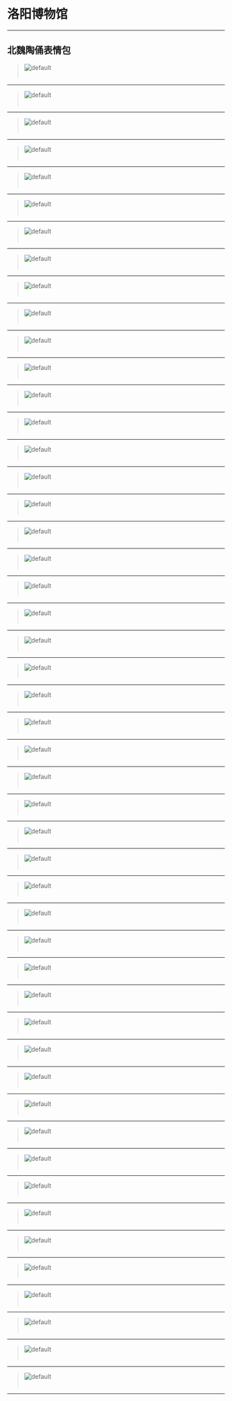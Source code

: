 # 洛阳博物馆
---

## 北魏陶俑表情包

> ![default](../pic/luoyang_bwg/3cb727f4b85ca8c6.jpg)<br><br>
---
> ![default](../pic/luoyang_bwg/IMG_20210731_094020.jpg)<br><br>
---
> ![default](../pic/luoyang_bwg/IMG_20210731_094047.jpg)<br><br>
---
> ![default](../pic/luoyang_bwg/IMG_20210731_094208.jpg)<br><br>
---
> ![default](../pic/luoyang_bwg/IMG_20210731_094225.jpg)<br><br>
---
> ![default](../pic/luoyang_bwg/IMG_20210731_094241.jpg)<br><br>
---
> ![default](../pic/luoyang_bwg/IMG_20210731_094300.jpg)<br><br>
---
> ![default](../pic/luoyang_bwg/IMG_20210731_094329.jpg)<br><br>
---
> ![default](../pic/luoyang_bwg/IMG_20210731_094402.jpg)<br><br>
---
> ![default](../pic/luoyang_bwg/IMG_20210731_094508.jpg)<br><br>
---
> ![default](../pic/luoyang_bwg/IMG_20210731_094520.jpg)<br><br>
---
> ![default](../pic/luoyang_bwg/IMG_20210731_094638.jpg)<br><br>
---
> ![default](../pic/luoyang_bwg/IMG_20210731_094648.jpg)<br><br>
---
> ![default](../pic/luoyang_bwg/IMG_20210731_094721.jpg)<br><br>
---
> ![default](../pic/luoyang_bwg/IMG_20210731_094739.jpg)<br><br>
---
> ![default](../pic/luoyang_bwg/IMG_20210731_094752.jpg)<br><br>
---
> ![default](../pic/luoyang_bwg/IMG_20210731_094859.jpg)<br><br>
---
> ![default](../pic/luoyang_bwg/IMG_20210731_095421.jpg)<br><br>
---
> ![default](../pic/luoyang_bwg/IMG_20210731_095545.jpg)<br><br>
---
> ![default](../pic/luoyang_bwg/IMG_20210731_095603.jpg)<br><br>
---
> ![default](../pic/luoyang_bwg/IMG_20210731_095616.jpg)<br><br>
---
> ![default](../pic/luoyang_bwg/IMG_20210731_095620.jpg)<br><br>
---
> ![default](../pic/luoyang_bwg/IMG_20210731_095634.jpg)<br><br>
---
> ![default](../pic/luoyang_bwg/IMG_20210731_095655.jpg)<br><br>
---
> ![default](../pic/luoyang_bwg/IMG_20210731_095708.jpg)<br><br>
---
> ![default](../pic/luoyang_bwg/IMG_20210731_095711.jpg)<br><br>
---
> ![default](../pic/luoyang_bwg/IMG_20210731_095715.jpg)<br><br>
---
> ![default](../pic/luoyang_bwg/IMG_20210731_095723.jpg)<br><br>
---
> ![default](../pic/luoyang_bwg/IMG_20210731_095730.jpg)<br><br>
---
> ![default](../pic/luoyang_bwg/IMG_20210731_095742.jpg)<br><br>
---
> ![default](../pic/luoyang_bwg/IMG_20210731_095815.jpg)<br><br>
---
> ![default](../pic/luoyang_bwg/IMG_20210731_095833.jpg)<br><br>
---
> ![default](../pic/luoyang_bwg/IMG_20210731_095924.jpg)<br><br>
---
> ![default](../pic/luoyang_bwg/IMG_20210731_100000.jpg)<br><br>
---
> ![default](../pic/luoyang_bwg/IMG_20210731_100012.jpg)<br><br>
---
> ![default](../pic/luoyang_bwg/IMG_20210731_100015.jpg)<br><br>
---
> ![default](../pic/luoyang_bwg/IMG_20210731_100116.jpg)<br><br>
---
> ![default](../pic/luoyang_bwg/IMG_20210731_100132.jpg)<br><br>
---
> ![default](../pic/luoyang_bwg/IMG_20210731_100246.jpg)<br><br>
---
> ![default](../pic/luoyang_bwg/IMG_20210731_100250.jpg)<br><br>
---
> ![default](../pic/luoyang_bwg/IMG_20210731_100257.jpg)<br><br>
---
> ![default](../pic/luoyang_bwg/IMG_20210731_100306.jpg)<br><br>
---
> ![default](../pic/luoyang_bwg/IMG_20210731_100311.jpg)<br><br>
---
> ![default](../pic/luoyang_bwg/IMG_20210731_100312.jpg)<br><br>
---
> ![default](../pic/luoyang_bwg/IMG_20210731_100318.jpg)<br><br>
---
> ![default](../pic/luoyang_bwg/IMG_20210731_100434.jpg)<br><br>
---
> ![default](../pic/luoyang_bwg/IMG_20210731_100456.jpg)<br><br>
---
> ![default](../pic/luoyang_bwg/IMG_20210731_100556.jpg)<br><br>
---
> ![default](../pic/luoyang_bwg/IMG_20210731_103633.jpg)<br><br>
---

